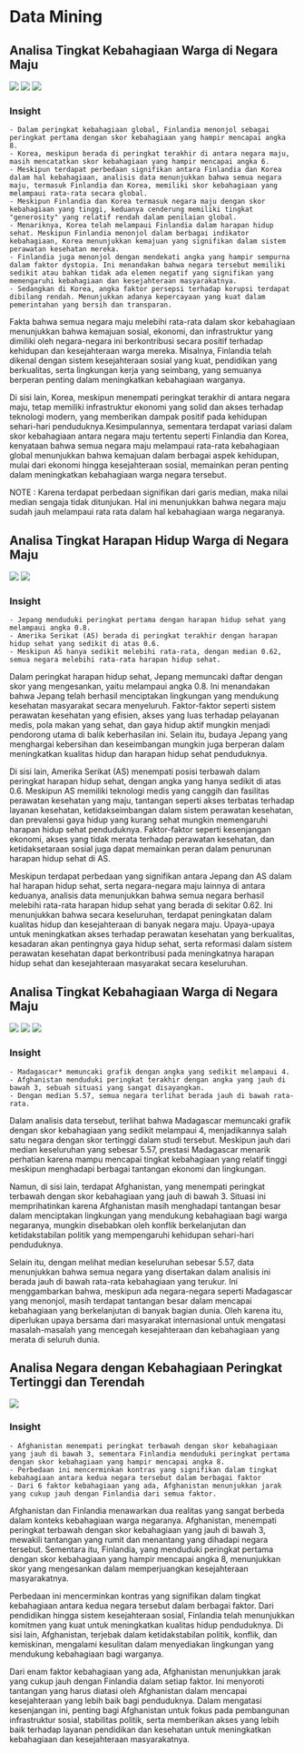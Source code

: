 # Data Mining

## Analisa Tingkat Kebahagiaan Warga di Negara Maju

<img src=https://github.com/zalikahs/Data_Mining/blob/main/Visualisasi%201.png>
<img src=https://github.com/zalikahs/Data_Mining/blob/main/Visualisasi%202.png>
<img src=https://github.com/zalikahs/Data_Mining/blob/main/Visualisasi%203.png>

### Insight 
    - Dalam peringkat kebahagiaan global, Finlandia menonjol sebagai peringkat pertama dengan skor kebahagiaan yang hampir mencapai angka 8.
    - Korea, meskipun berada di peringkat terakhir di antara negara maju, masih mencatatkan skor kebahagiaan yang hampir mencapai angka 6.
    - Meskipun terdapat perbedaan signifikan antara Finlandia dan Korea dalam hal kebahagiaan, analisis data menunjukkan bahwa semua negara maju, termasuk Finlandia dan Korea, memiliki skor kebahagiaan yang melampaui rata-rata secara global.
    - Meskipun Finlandia dan Korea termasuk negara maju dengan skor kebahagiaan yang tinggi, keduanya cenderung memiliki tingkat "generosity" yang relatif rendah dalam penilaian global.
    - Menariknya, Korea telah melampaui Finlandia dalam harapan hidup sehat. Meskipun Finlandia menonjol dalam berbagai indikator kebahagiaan, Korea menunjukkan kemajuan yang signifikan dalam sistem perawatan kesehatan mereka.
    - Finlandia juga menonjol dengan mendekati angka yang hampir sempurna dalam faktor dystopia. Ini menandakan bahwa negara tersebut memiliki sedikit atau bahkan tidak ada elemen negatif yang signifikan yang memengaruhi kebahagiaan dan kesejahteraan masyarakatnya. 
    - Sedangkan di Korea, angka faktor persepsi terhadap korupsi terdapat dibilang rendah. Menunjukkan adanya kepercayaan yang kuat dalam pemerintahan yang bersih dan transparan. 

Fakta bahwa semua negara maju melebihi rata-rata dalam skor kebahagiaan menunjukkan bahwa kemajuan sosial, ekonomi, dan infrastruktur yang dimiliki oleh negara-negara ini berkontribusi secara positif terhadap kehidupan dan kesejahteraan warga mereka. Misalnya, Finlandia telah dikenal dengan sistem kesejahteraan sosial yang kuat, pendidikan yang berkualitas, serta lingkungan kerja yang seimbang, yang semuanya berperan penting dalam meningkatkan kebahagiaan warganya. 

Di sisi lain, Korea, meskipun menempati peringkat terakhir di antara negara maju, tetap memiliki infrastruktur ekonomi yang solid dan akses terhadap teknologi modern, yang memberikan dampak positif pada kehidupan sehari-hari penduduknya.Kesimpulannya, sementara terdapat variasi dalam skor kebahagiaan antara negara maju tertentu seperti Finlandia dan Korea, kenyataan bahwa semua negara maju melampaui rata-rata kebahagiaan global menunjukkan bahwa kemajuan dalam berbagai aspek kehidupan, mulai dari ekonomi hingga kesejahteraan sosial, memainkan peran penting dalam meningkatkan kebahagiaan warga negara tersebut.

NOTE : Karena terdapat perbedaan signifikan dari garis median, maka nilai median sengaja tidak ditunjukan. Hal ini menunjukkan bahwa negara maju sudah jauh melampaui rata rata dalam hal kebahagiaan warga negaranya.

## Analisa Tingkat Harapan Hidup Warga di Negara Maju

<img src=https://github.com/zalikahs/Data_Mining/blob/main/Visualisasi%204.png>
<img src=https://github.com/zalikahs/Data_Mining/blob/main/Visualisasi%205.png>

### Insight
    - Jepang menduduki peringkat pertama dengan harapan hidup sehat yang melampaui angka 0.8.
    - Amerika Serikat (AS) berada di peringkat terakhir dengan harapan hidup sehat yang sedikit di atas 0.6.
    - Meskipun AS hanya sedikit melebihi rata-rata, dengan median 0.62, semua negara melebihi rata-rata harapan hidup sehat.

Dalam peringkat harapan hidup sehat, Jepang memuncaki daftar dengan skor yang mengesankan, yaitu melampaui angka 0.8. Ini menandakan bahwa Jepang telah berhasil menciptakan lingkungan yang mendukung kesehatan masyarakat secara menyeluruh. Faktor-faktor seperti sistem perawatan kesehatan yang efisien, akses yang luas terhadap pelayanan medis, pola makan yang sehat, dan gaya hidup aktif mungkin menjadi pendorong utama di balik keberhasilan ini. Selain itu, budaya Jepang yang menghargai kebersihan dan keseimbangan mungkin juga berperan dalam meningkatkan kualitas hidup dan harapan hidup sehat penduduknya.

Di sisi lain, Amerika Serikat (AS) menempati posisi terbawah dalam peringkat harapan hidup sehat, dengan angka yang hanya sedikit di atas 0.6. Meskipun AS memiliki teknologi medis yang canggih dan fasilitas perawatan kesehatan yang maju, tantangan seperti akses terbatas terhadap layanan kesehatan, ketidakseimbangan dalam sistem perawatan kesehatan, dan prevalensi gaya hidup yang kurang sehat mungkin memengaruhi harapan hidup sehat penduduknya. Faktor-faktor seperti kesenjangan ekonomi, akses yang tidak merata terhadap perawatan kesehatan, dan ketidaksetaraan sosial juga dapat memainkan peran dalam penurunan harapan hidup sehat di AS.

Meskipun terdapat perbedaan yang signifikan antara Jepang dan AS dalam hal harapan hidup sehat, serta negara-negara maju lainnya di antara keduanya, analisis data menunjukkan bahwa semua negara berhasil melebihi rata-rata harapan hidup sehat yang berada di sekitar 0.62. Ini menunjukkan bahwa secara keseluruhan, terdapat peningkatan dalam kualitas hidup dan kesejahteraan di banyak negara maju. Upaya-upaya untuk meningkatkan akses terhadap perawatan kesehatan yang berkualitas, kesadaran akan pentingnya gaya hidup sehat, serta reformasi dalam sistem perawatan kesehatan dapat berkontribusi pada meningkatnya harapan hidup sehat dan kesejahteraan masyarakat secara keseluruhan.

## Analisa Tingkat Kebahagiaan Warga di Negara Maju

<img src=https://github.com/zalikahs/Data_Mining/blob/main/Visualisasi%206.png>
<img src=https://github.com/zalikahs/Data_Mining/blob/main/Visualisasi%207.png>
<img src=https://github.com/zalikahs/Data_Mining/blob/main/Visualisasi%208.png>

### Insight
    - Madagascar* memuncaki grafik dengan angka yang sedikit melampaui 4.
    - Afghanistan menduduki peringkat terakhir dengan angka yang jauh di bawah 3, sebuah situasi yang sangat disayangkan.
    - Dengan median 5.57, semua negara terlihat berada jauh di bawah rata-rata.
    
Dalam analisis data tersebut, terlihat bahwa Madagascar memuncaki grafik dengan skor kebahagiaan yang sedikit melampaui 4, menjadikannya salah satu negara dengan skor tertinggi dalam studi tersebut. Meskipun jauh dari median keseluruhan yang sebesar 5.57, prestasi Madagascar menarik perhatian karena mampu mencapai tingkat kebahagiaan yang relatif tinggi meskipun menghadapi berbagai tantangan ekonomi dan lingkungan.

Namun, di sisi lain, terdapat Afghanistan, yang menempati peringkat terbawah dengan skor kebahagiaan yang jauh di bawah 3. Situasi ini memprihatinkan karena Afghanistan masih menghadapi tantangan besar dalam menciptakan lingkungan yang mendukung kebahagiaan bagi warga negaranya, mungkin disebabkan oleh konflik berkelanjutan dan ketidakstabilan politik yang mempengaruhi kehidupan sehari-hari penduduknya.

Selain itu, dengan melihat median keseluruhan sebesar 5.57, data menunjukkan bahwa semua negara yang disertakan dalam analisis ini berada jauh di bawah rata-rata kebahagiaan yang terukur. Ini menggambarkan bahwa, meskipun ada negara-negara seperti Madagascar yang menonjol, masih terdapat tantangan besar dalam mencapai kebahagiaan yang berkelanjutan di banyak bagian dunia. Oleh karena itu, diperlukan upaya bersama dari masyarakat internasional untuk mengatasi masalah-masalah yang mencegah kesejahteraan dan kebahagiaan yang merata di seluruh dunia.

## Analisa Negara dengan Kebahagiaan Peringkat Tertinggi dan Terendah

<img src=https://github.com/zalikahs/Data_Mining/blob/main/Visualisasi%209.png>

### Insight
    - Afghanistan menempati peringkat terbawah dengan skor kebahagiaan yang jauh di bawah 3, sementara Finlandia menduduki peringkat pertama dengan skor kebahagiaan yang hampir mencapai angka 8.
    - Perbedaan ini mencerminkan kontras yang signifikan dalam tingkat kebahagiaan antara kedua negara tersebut dalam berbagai faktor
    - Dari 6 faktor kebahagiaan yang ada, Afghanistan menunjukkan jarak yang cukup jauh dengan Finlandia dari semua faktor. 

Afghanistan dan Finlandia menawarkan dua realitas yang sangat berbeda dalam konteks kebahagiaan warga negaranya. Afghanistan, menempati peringkat terbawah dengan skor kebahagiaan yang jauh di bawah 3, mewakili tantangan yang rumit dan menantang yang dihadapi negara tersebut. Sementara itu, Finlandia, yang menduduki peringkat pertama dengan skor kebahagiaan yang hampir mencapai angka 8, menunjukkan skor yang mengesankan dalam memperjuangkan kesejahteraan masyarakatnya.

Perbedaan ini mencerminkan kontras yang signifikan dalam tingkat kebahagiaan antara kedua negara tersebut dalam berbagai faktor. Dari pendidikan hingga sistem kesejahteraan sosial, Finlandia telah menunjukkan komitmen yang kuat untuk meningkatkan kualitas hidup penduduknya. Di sisi lain, Afghanistan, terjebak dalam ketidakstabilan politik, konflik, dan kemiskinan, mengalami kesulitan dalam menyediakan lingkungan yang mendukung kebahagiaan bagi warganya.

Dari enam faktor kebahagiaan yang ada, Afghanistan menunjukkan jarak yang cukup jauh dengan Finlandia dalam setiap faktor. Ini menyoroti tantangan yang harus diatasi oleh Afghanistan dalam mencapai kesejahteraan yang lebih baik bagi penduduknya. Dalam mengatasi kesenjangan ini, penting bagi Afghanistan untuk fokus pada pembangunan infrastruktur sosial, stabilitas politik, serta memberikan akses yang lebih baik terhadap layanan pendidikan dan kesehatan untuk meningkatkan kebahagiaan dan kesejahteraan masyarakatnya.
